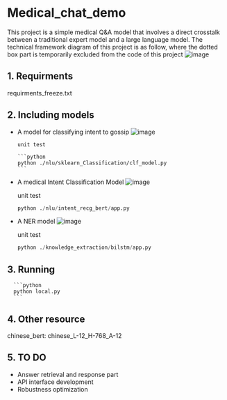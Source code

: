 # Medical_chat_demo
This project is a simple medical Q&A model that involves a direct crosstalk between a traditional expert model and a large language model.
The technical framework diagram of this project is as follow, where the dotted box part is temporarily excluded from the code of this project
![image](https://github.com/sailerml/Medical_chat_demo/assets/10277621/f9c22da4-6691-4f59-bf52-3eef70c3cc02)

## 1. Requirments
   requirments_freeze.txt
   
## 2. Including models

   - A model for classifying intent to gossip
      ![image](https://github.com/sailerml/Medical_chat_demo/assets/10277621/35fd19e9-771b-4c5f-bb1e-9dd664850d77)
     
         unit test
     
         ```python
         python ./nlu/sklearn_Classification/clf_model.py
         ```
   -  A medical Intent Classification Model
      ![image](https://github.com/sailerml/Medical_chat_demo/assets/10277621/e7351ba0-b532-47b1-b2f1-c7e580d41bde)
      
         unit test
      
         ```python
         python ./nlu/intent_recg_bert/app.py
         ```
   -  A NER model
      ![image](https://github.com/sailerml/Medical_chat_demo/assets/10277621/51a1e24d-c188-4759-99a4-4e0a033e9a24)

         unit test
      
         ```python
         python ./knowledge_extraction/bilstm/app.py
         ```
## 3. Running
   
      ```python
      python local.py
      ```
## 4. Other resource
    
   chinese_bert: chinese_L-12_H-768_A-12

## 5. TO DO
   -  Answer retrieval and response part
   -  API interface development
   -  Robustness optimization
